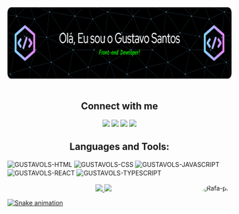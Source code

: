 <div align="center">
<img height="160" width="800"  src="https://github.com/gustavols/gustavols/blob/main/github-header-image.png"/>
</div>
<div align="center" style="display: inline">
   <br>
  <h2><b>Connect with me</b></h2>

   <a href="https://www.linkedin.com/in/gustavo-santos2002/" target="_blank"><img src="https://img.shields.io/badge/-LinkedIn-%230077B5?style=for-the-badge&logo=linkedin&logoColor=white" target="_blank"></a>
  <a href = "mailto:falecomigo.gustavosantos@gmail.com"><img src="https://img.shields.io/badge/-Gmail-%23333?style=for-the-badge&logo=gmail&logoColor=white" target="_blank"></a>
  <a href="https://www.instagram.com/gustavoleandro13/" target="_blank"><img src="https://img.shields.io/badge/-Instagram-%23E4405F?style=for-the-badge&logo=instagram&logoColor=white" target="_blank"></a>
 	<a href="https://www.twitch.tv/gustavus17" target="_blank"><img src="https://img.shields.io/badge/Twitch-9146FF?style=for-the-badge&logo=twitch&logoColor=white" target="_blank"></a>
</div>
<div style="display: inline" align="center">
  <h2><b>Languages and Tools:</b></h2>
  <img align="center" alt="GUSTAVOLS-HTML" height="35" width="100" src="https://img.shields.io/badge/HTML5-E34F26?style=for-the-badge&logo=html5&logoColor=white">
  <img align="center" alt="GUSTAVOLS-CSS" height="35" width="100" src="https://img.shields.io/badge/CSS3-1572B6?style=for-the-badge&logo=css3&logoColor=white">
  <img align="center" alt="GUSTAVOLS-JAVASCRIPT" height="35" width="140" src="https://img.shields.io/badge/JavaScript-F7DF1E?style=for-the-badge&logo=javascript&logoColor=black">
   <img align="center" alt="GUSTAVOLS-REACT" height="35" width="100" src="https://img.shields.io/badge/React-20232A?style=for-the-badge&logo=react&logoColor=61DAFB">
   <img align="center" alt="GUSTAVOLS-TYPESCRIPT" height="35" width="140" src="https://img.shields.io/badge/TypeScript-007ACC?style=for-the-badge&logo=typescript&logoColor=white">
</div>
<br>
<br>
<div align="center">
  <a href="https://github.com/gustavols">
  <img height="140em" src="https://github-readme-stats.vercel.app/api?username=gustavols&show_icons=true&theme=dracula&include_all_commits=true&count_private=true"/>
  <img height="140em" src="https://github-readme-stats.vercel.app/api/top-langs/?username=gustavols&layout=compact&langs_count=7&theme=dracula"/>
   <img align="right" alt="Rafa-pic" height="150" style="border-radius:50px;" src="https://github.com/gustavols.png">
</div>

 
<div>
  
   
   ![Snake animation](https://github.com/gustavols/gustavols/blob/output/github-contribution-grid-snake.svg)
  
</div>

